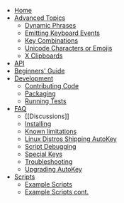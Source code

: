 * [Home](https://github.com/autokey/autokey/wiki)
* [Advanced Topics](https://github.com/autokey/autokey/wiki/Advanced-Topics)
  * [Dynamic Phrases](https://github.com/autokey/autokey/wiki/Dynamic-Phrases,-)
  * [Emitting Keyboard Events](https://github.com/autokey/autokey/wiki/EmittingUsing-Macros-as-placeholders-in-Phrases)
  * [Key Combinations](https://github.com/autokey/autokey/wiki/Key-Combinations-Keyboard-Events)
  * [Unicode Characters or Emojis](https://github.com/autokey/autokey/wiki/Adding-Unicode-Characters-or-Emojis-to-Your-Scripts-or-Phrases)
  * [X Clipboards](https://github.com/autokey/autokey/wiki/More-than-you-ever-wanted-to-know-about-X-clipboards)
* [API](https://github.com/autokey/autokey/wiki/API-Examples)
* [Beginners' Guide](https://github.com/autokey/autokey/wiki/Beginners-Guide)
* [Development]()
  * [Contributing Code](https://github.com/autokey/autokey/wiki/Contributing-code)
  * [Packaging](https://github.com/autokey/autokey/wiki/Packaging)
  * [Running Tests](https://github.com/autokey/autokey/wiki/Running-Unit-Tests)
* [FAQ](https://github.com/autokey/autokey/wiki/FAQ)
  * [[Discussions]]
  * [Installing](https://github.com/autokey/autokey/wiki/Installing)
  * [Known limitations](https://github.com/autokey/autokey/wiki/Known-limitations)
  * [Linux Distros Shipping AutoKey](https://github.com/autokey/autokey/wiki/Current-Linux-distributions-shipping-AutoKey)
  * [Script Debugging](https://github.com/autokey/autokey/wiki/Script-Debugging)
  * [Special Keys](https://github.com/autokey/autokey/wiki/Special-Keys)
  * [Troubleshooting](https://github.com/autokey/autokey/wiki/Troubleshooting)
  * [Upgrading AutoKey](https://github.com/autokey/autokey/wiki/Upgrading-AutoKey)
* [Scripts]()
  * [Example Scripts](https://github.com/autokey/autokey/wiki/Scripts---contributed-1)
  * [Example Scripts cont.](https://github.com/autokey/autokey/wiki/Scripts---samples)
